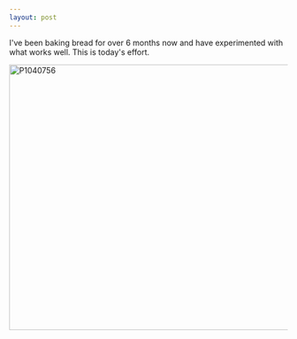 ```yaml
---
layout: post
---
```

I've been baking bread for over 6 months now and have experimented with what works well. This is today's effort.

<a data-flickr-embed="true" href="https://www.flickr.com/photos/kabads/20085109785/in/datetaken-public/" title="P1040756"><img src="https://farm1.staticflickr.com/479/20085109785_662a45dc79_z.jpg" width="640" height="480" alt="P1040756"></a><script async src="//embedr.flickr.com/assets/client-code.js" charset="utf-8"></script>
